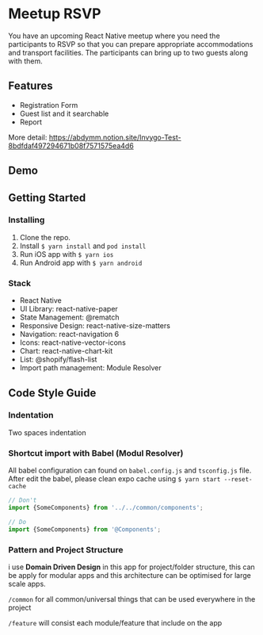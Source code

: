 # Meetup RSVP

You have an upcoming React Native meetup where you need the participants to RSVP so
that you can prepare appropriate accommodations and transport facilities. The
participants can bring up to two guests along with them.

## Features

- Registration Form
- Guest list and it searchable
- Report

More detail: https://abdymm.notion.site/Invygo-Test-8bdfdaf497294671b08f7571575ea4d6

## Demo




## Getting Started

### Installing

1. Clone the repo.
2. Install `$ yarn install` and `pod install`
3. Run iOS app with `$ yarn ios`
4. Run Android app with `$ yarn android`

### Stack

- React Native
- UI Library: react-native-paper
- State Management: @rematch
- Responsive Design: react-native-size-matters
- Navigation: react-navigation 6
- Icons: react-native-vector-icons
- Chart: react-native-chart-kit
- List: @shopify/flash-list
- Import path management: Module Resolver

## Code Style Guide

### Indentation

Two spaces indentation

### Shortcut import with Babel (Modul Resolver)

All babel configuration can found on `babel.config.js` and `tsconfig.js` file.<br/>
After edit the babel, please clean expo cache using `$ yarn start --reset-cache`

```javascript
// Don't
import {SomeComponents} from '../../common/components';

// Do
import {SomeComponents} from '@Components';
```

### Pattern and Project Structure

i use **Domain Driven Design** in this app for project/folder structure, this can be apply for modular apps and this architecture can be optimised for large scale apps.

`/common` for all common/universal things that can be used everywhere in the project

`/feature` will consist each module/feature that include on the app
